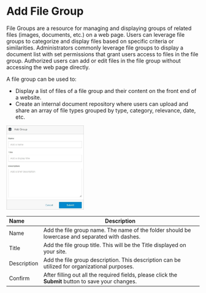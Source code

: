# Add File Group 

File Groups are a resource for managing and displaying groups of related files (images, documents, etc.) on a web page. Users can leverage file groups to categorize and display files based on specific criteria or similarities. Administrators commonly leverage file groups to display a document list with set permissions that grant users access to files in the file group. Authorized users can add or edit files in the file group without accessing the web page directly. 

A file group can be used to: 

- Display a list of files of a file group and their content on the front end of a website.
- Create an internal document repository where users can upload and share an array of file types grouped by type, category, relevance, date, etc.

<img src="../../../../images/folders/add-file-group.jpg" alt="Add File Group" style="width: 40%;"></a>

**Name** | **Description**
:--- | ---
Name | Add the file group name. The name of the folder should be lowercase and separated with dashes.
Title | Add the file group title. This will be the Title displayed on your site. 
Description | Add the file group description. This description can be utilized for organizational purposes.
Confirm | After filling out all the required fields, please click the **Submit** button to save your changes.